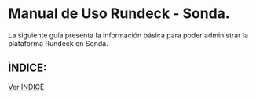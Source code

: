 # Manual de Uso Rundeck - Sonda.

La siguiente guía presenta la información básica para poder administrar la plataforma Rundeck en Sonda.

## ÌNDICE:


[Ver ÍNDICE](https://bitbucket.org/uaicloudlab/rundeck/wiki/browse/)

